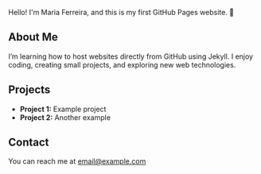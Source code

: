 Hello! I'm Maria Ferreira, and this is my first GitHub Pages website. 🎉

## About Me
I’m learning how to host websites directly from GitHub using Jekyll. I enjoy coding, creating small projects, and exploring new web technologies.

## Projects
- **Project 1:** Example project  
- **Project 2:** Another example  

## Contact
You can reach me at [email@example.com](mailto:email@example.com)
